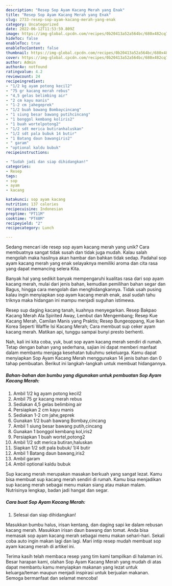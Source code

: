 ```yaml
---
description: "Resep Sop Ayam Kacang Merah yang Enak"
title: "Resep Sop Ayam Kacang Merah yang Enak"
slug: 2733-resep-sop-ayam-kacang-merah-yang-enak
category: Uncategorized
date: 2022-06-12T11:53:59.809Z
image: https://img-global.cpcdn.com/recipes/0b20413a52a564bc/680x482cq70/sop-ayam-kacang-merah-foto-resep-utama.jpg
hideToc: false
enableToc: true
enableTocContent: false
thumbnail: https://img-global.cpcdn.com/recipes/0b20413a52a564bc/680x482cq70/sop-ayam-kacang-merah-foto-resep-utama.jpg
cover: https://img-global.cpcdn.com/recipes/0b20413a52a564bc/680x482cq70/sop-ayam-kacang-merah-foto-resep-utama.jpg
author: Admin
authorAv: notfound
ratingvalue: 4.2
reviewcount: 24
recipeingredient:
- "1/2 kg ayam potong kecil2"
- "75 gr kacang merah rebus"
- "4,5 gelas belimbing air"
- "2 cm kayu manis"
- "1-2 cm jahegeprek"
- "1/2 buah bawang Bombaycincang"
- "1 siung besar bawang putihcincang"
- "1 bonggol kembang koliris2"
- "1 buah wortelpotong2"
- "1/2 sdt merica butiranhaluskan"
- "1/2 sdt pala bubuk 14 butir"
- "1 Batang daun bawangiris2"
- " garam"
- "optional kaldu bubuk"
recipeinstructions:

- "Sudah jadi dan siap dihidangkan!"
categories:
- Resep
tags:
- sop
- ayam
- kacang

katakunci: sop ayam kacang 
nutrition: 137 calories
recipecuisine: Indonesian
preptime: "PT11M"
cooktime: "PT40M"
recipeyield: "2"
recipecategory: Lunch

---
```





Sedang mencari ide resep sop ayam kacang merah yang unik? Cara membuatnya sangat tidak susah dan tidak juga mudah. Kalau salah mengolah maka hasilnya akan hambar dan bahkan tidak sedap. Padahal sop ayam kacang merah yang enak selayaknya memiliki aroma dan cita rasa yang dapat memancing selera Kita.





Banyak hal yang sedikit banyak mempengaruhi kualitas rasa dari sop ayam kacang merah, mulai dari jenis bahan, kemudian pemilihan bahan segar dan Bagus, hingga cara mengolah dan menghidangkannya. Tidak usah pusing kalau ingin menyiapkan sop ayam kacang merah enak,      asal sudah tahu triknya maka hidangan ini mampu menjadi suguhan istimewa.














Resep sup daging kacang tanah, kuahnya menyegarkan. Resep Bakpao Kacang Merah Ala Spirited Away, Lembut dan Mengembang; Resep Kue Kacang Merah, Camilan Manis yang Praktis; Resep Bungeoppang, Kue Ikan Korea Seperti Waffle Isi Kacang Merah; Cara membuat sup ceker ayam kacang merah. Matikan api, tunggu sampai bunyi presto berhenti.






Nah, kali ini kita coba, yuk, buat sop ayam kacang merah sendiri di rumah. Tetap dengan bahan yang sederhana, sajian ini dapat memberi manfaat dalam membantu menjaga kesehatan tubuhmu sekeluarga. Kamu dapat menyiapkan Sop Ayam Kacang Merah menggunakan 14 jenis bahan dan 0 tahap pembuatan. Berikut ini langkah-langkah untuk membuat hidangannya.

<!--inarticleads1-->

##### Bahan-bahan dan bumbu yang digunakan untuk pembuatan Sop Ayam Kacang Merah:

1. Ambil 1/2 kg ayam potong kecil2
1. Ambil 75 gr kacang merah rebus
1. Sediakan 4,5 gelas belimbing air
1. Persiapkan 2 cm kayu manis
1. Sediakan 1-2 cm jahe,geprek
1. Gunakan 1/2 buah bawang Bombay,cincang
1. Ambil 1 siung besar bawang putih,cincang
1. Gunakan 1 bonggol kembang kol,iris2
1. Persiapkan 1 buah wortel,potong2
1. Ambil 1/2 sdt merica butiran,haluskan
1. Siapkan 1/2 sdt pala bubuk/ 1/4 butir
1. Ambil 1 Batang daun bawang,iris2
1. Ambil  garam
1. Ambil optional kaldu bubuk


Sup kacang merah merupakan masakan berkuah yang sangat lezat. Kamu bisa membuat sup kacang merah sendiri di rumah. Kamu bisa menjadikan sup kacang merah sebagai menu makan siang atau makan malam. Nutrisinya lengkap, badan jadi hangat dan segar. 

<!--inarticleads2-->

##### Cara buat Sop Ayam Kacang Merah:


1. Selesai dan siap dihidangkan!

Masukkan bumbu halus, irisan kentang, dan daging sapi ke dalam rebusan kacang merah. Masukkan irisan daun bawang dan tomat. Anda bisa memasak sop ayam kacang merah sebagai menu makan sehari-hari. Sekali coba auto ingin makan lagi dan lagi. Mari intip resep mudah membuat sop ayam kacang merah di artikel ini. 

Terima kasih telah membaca resep yang tim kami tampilkan di halaman ini. Besar harapan kami, olahan Sop Ayam Kacang Merah yang mudah di atas dapat membantu kamu menyiapkan makanan yang lezat untuk keluarga/teman maupun menjadi inspirasi untuk berjualan makanan. Semoga bermanfaat dan selamat mencoba!
